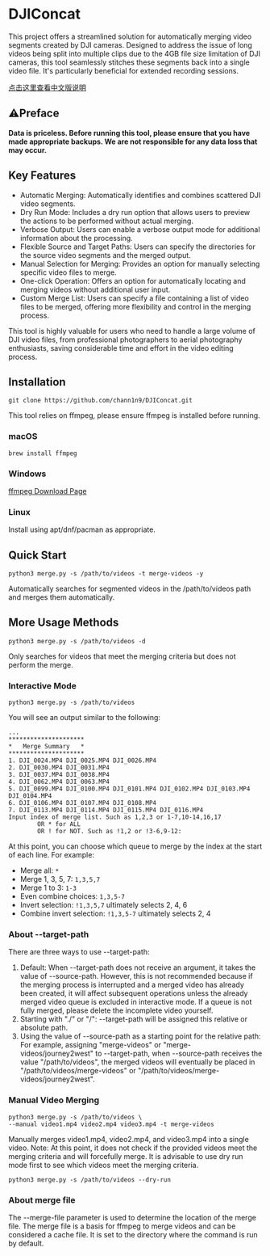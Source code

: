 # DJIConcat

This project offers a streamlined solution for automatically merging video segments created by DJI cameras. Designed to address the issue of long videos being split into multiple clips due to the 4GB file size limitation of DJI cameras, this tool seamlessly stitches these segments back into a single video file. It's particularly beneficial for extended recording sessions.

[点击这里查看中文版说明](README-CN.md)

## ⚠️Preface

**Data is priceless. Before running this tool, please ensure that you have made appropriate backups. We are not responsible for any data loss that may occur.**

## Key Features

- Automatic Merging: Automatically identifies and combines scattered DJI video segments.
- Dry Run Mode: Includes a dry run option that allows users to preview the actions to be performed without actual merging.
- Verbose Output: Users can enable a verbose output mode for additional information about the processing.
- Flexible Source and Target Paths: Users can specify the directories for the source video segments and the merged output.
- Manual Selection for Merging: Provides an option for manually selecting specific video files to merge.
- One-click Operation: Offers an option for automatically locating and merging videos without additional user input.
- Custom Merge List: Users can specify a file containing a list of video files to be merged, offering more flexibility and control in the merging process.

This tool is highly valuable for users who need to handle a large volume of DJI video files, from professional photographers to aerial photography enthusiasts, saving considerable time and effort in the video editing process.

## Installation

`git clone https://github.com/chann1n9/DJIConcat.git`

This tool relies on ffmpeg, please ensure ffmpeg is installed before running.

### macOS

`brew install ffmpeg`

### Windows

[ffmpeg Download Page](https://ffmpeg.org/download.html)

### Linux

Install using apt/dnf/pacman as appropriate.

## Quick Start

`python3 merge.py -s /path/to/videos -t merge-videos -y`

Automatically searches for segmented videos in the /path/to/videos path and merges them automatically.

## More Usage Methods

`python3 merge.py -s /path/to/videos -d`

Only searches for videos that meet the merging criteria but does not perform the merge.

### Interactive Mode

`python3 merge.py -s /path/to/videos`

You will see an output similar to the following:

```
...
*********************
*   Merge Summary   *
*********************
1. DJI_0024.MP4 DJI_0025.MP4 DJI_0026.MP4
2. DJI_0030.MP4 DJI_0031.MP4
3. DJI_0037.MP4 DJI_0038.MP4
4. DJI_0062.MP4 DJI_0063.MP4
5. DJI_0099.MP4 DJI_0100.MP4 DJI_0101.MP4 DJI_0102.MP4 DJI_0103.MP4 DJI_0104.MP4
6. DJI_0106.MP4 DJI_0107.MP4 DJI_0108.MP4
7. DJI_0113.MP4 DJI_0114.MP4 DJI_0115.MP4 DJI_0116.MP4
Input index of merge list. Such as 1,2,3 or 1-7,10-14,16,17
        OR * for ALL
        OR ! for NOT. Such as !1,2 or !3-6,9-12:
```

At this point, you can choose which queue to merge by the index at the start of each line. For example:

- Merge all: `*`
- Merge 1, 3, 5, 7: `1,3,5,7`
- Merge 1 to 3: `1-3`
- Even combine choices: `1,3,5-7`
- Invert selection: `!1,3,5,7` ultimately selects 2, 4, 6
- Combine invert selection: `!1,3,5-7` ultimately selects 2, 4

### About --target-path

There are three ways to use --target-path:

1. Default: When --target-path does not receive an argument, it takes the value of --source-path. However, this is not recommended because if the merging process is interrupted and a merged video has already been created, it will affect subsequent operations unless the already merged video queue is excluded in interactive mode. If a queue is not fully merged, please delete the incomplete video yourself.
2. Starting with "./" or "/": --target-path will be assigned this relative or absolute path.
3. Using the value of --source-path as a starting point for the relative path: For example, assigning "merge-videos" or "merge-videos/journey2west" to --target-path, when --source-path receives the value "/path/to/videos", the merged videos will eventually be placed in "/path/to/videos/merge-videos" or "/path/to/videos/merge-videos/journey2west".

### Manual Video Merging

```
python3 merge.py -s /path/to/videos \
--manual video1.mp4 video2.mp4 video3.mp4 -t merge-videos
```

Manually merges video1.mp4, video2.mp4, and video3.mp4 into a single video. Note: At this point, it does not check if the provided videos meet the merging criteria and will forcefully merge. It is advisable to use dry run mode first to see which videos meet the merging criteria.

`python3 merge.py -s /path/to/videos --dry-run`

### About merge file

The --merge-file parameter is used to determine the location of the merge file. The merge file is a basis for ffmpeg to merge videos and can be considered a cache file. It is set to the directory where the command is run by default.
